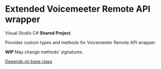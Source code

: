 # Extended Voicemeeter Remote API wrapper
 Visual Studio C# **Shared Project**. 

 Provides custom types and methods for Voicemeeter Remote API wrapper. 
 
 **WIP** May change methods' signatures.
 
 [Depends on base class](https://github.com/A-tG/Voicemeeter-Remote-API-dll-dynamic-wrapper)
